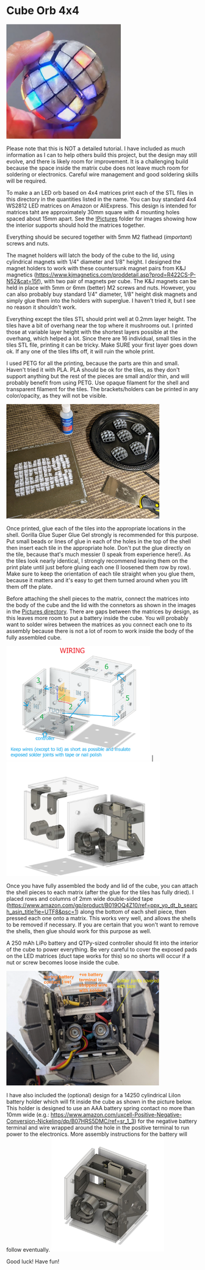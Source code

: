 # Cube Orb 4x4
<img src="https://github.com/geekmomprojects/CubeSphere/blob/main/Orb4x4/Pictures/Illuminated4x4.jpg" width="300">

Please note that this is NOT a detailed tutorial. I have included as much information as I can to help others build
this project, but the design may still evolve, and there is likely room for improvement. It is a challenging build
because the space inside the matrix cube does not leave much room for soldering or electronics. Careful wire
management and good soldering skills will be required.

To make a an LED orb based on 4x4 matrices print each of the STL files in this directory in the quantities listed in the name. You can buy standard 4x4 WS2812 LED matrices on Amazon or AliExpress. This design is intended for matrices taht are approximately 30mm square with 4 mounting holes spaced about 15mm apart. See the [!Pictures](/Pictures) folder for images showing how the interior supports should hold the matrices together.

Everything should be secured together with 5mm M2 flathead (*important*) screws and nuts.

The magnet holders will latch the body of the cube to the lid, using cylindrical magnets with 1/4" diameter and 1/8" height. I designed the magnet holders to work with these countersunk magnet pairs from K&J magnetics (https://www.kjmagnetics.com/proddetail.asp?prod=R422CS-P-N52&cat=15f), with two pair of magnets per cube. The K&J magnets can be held in place with 5mm or 6mm (better) M2 screws and nuts. However, you can also probably buy standard 1/4" diameter, 1/8" height disk magnets and simply glue them into the holders with superglue. I haven't tried it, but I see no reason it shouldn't work.

Everything except the tiles STL should print well at 0.2mm layer height. The tiles have a bit of overhang near the top where it mushrooms out. I printed those at variable layer height with the shortest layers possible at the overhang, which helped a lot. Since there are 16 individual, small tiles in the tiles STL file, printing it can be tricky. Make SURE your first layer goes down ok. If any one of the tiles lifts off, it will ruin the whole print.

I used PETG for all the printing, because the parts are thin and small. Haven't tried it with PLA. PLA should be ok for the tiles, as they don't support anything but the rest of the pieces are small and/or thin, and will probably benefit from using PETG. Use opaque filament for the shell and transparent filament for the tiles. The brackets/holders can be printed in any color/opacity, as they will not be visible.

<img src="https://github.com/geekmomprojects/CubeSphere/blob/main/Orb4x4/Pictures/GluingTiles4x4.jpg" height = 300>

Once printed, glue each of the tiles into the appropriate locations in the shell. Gorilla Glue Super Glue Gel strongly is recommended for this purpose. Put small beads or lines of glue in each of the holes in the top of the shell then insert each tile in the appropriate hole. Don't put the glue directly on the tile, because that's much messier (I speak from experience here!). As the tiles look nearly identical, I strongly recommend leaving them on the print plate until just before gluing each one (I loosened them row by row). Make sure to keep the orientation of each tile straight when you glue them, because it matters and it's easy to get them turned around when you lift them off the plate.

Before attaching the shell pieces to the matrix, connect the matrices into the body of the cube and the lid with the connetors as shown in the images in the [Pictures directory](./Pictures/). There are gaps between the matrices by design, as this leaves more room to put a battery inside the cube. You will probably want to solder wires between the matrices as you connect each one to its assembly because there is not a lot of room to work inside the body of the fully assembled cube.

<img src="https://github.com/geekmomprojects/CubeSphere/blob/main/Orb4x4/Pictures/Wiring.png" height=300> | <img src="https://github.com/geekmomprojects/CubeSphere/blob/main/Orb4x4/Pictures/CubeBodyAndLid.JPG" height=300>

Once you have fully assembled the body and lid of the cube, you can attach the shell pieces to each matrix (after the glue for the tiles has fully dried). I placed rows and columns of 2mm wide double-sided tape (https://www.amazon.com/gp/product/B019OQ4Z10/ref=ppx_yo_dt_b_search_asin_title?ie=UTF8&psc=1) along the bottom of each shell piece, then pressed each one onto a matrix. This works very well, and allows the shells to be removed if necessary. If you are certain that you won't want to remove the shells, then glue should work for this purpose as well. 

A 250 mAh LiPo battery and QTPy-sized controller should fit into the interior of the cube to power everything. Be very careful to cover the exposed pads on the LED matrices (duct tape works for this) so no shorts will occur if a nut or screw becomes loose inside the cube.

<img src="https://github.com/geekmomprojects/CubeSphere/blob/main/Orb4x4/Pictures/Interior4x4.jpg" height=300>

I have also included the (optional) design for a 14250 cylindrical LiIon battery holder which will fit inside the cube as shown in the picture below. This holder is designed to use an AAA battery spring contact no more than 10mm wide (e.g.: https://www.amazon.com/uxcell-Positive-Negative-Conversion-Nickeling/dp/B07HRS5DMC/ref=sr_1_3) for the negative battery terminal and wire wrapped around the hole in the positive terminal to run power to the electronics. More assembly instructions for the battery will follow eventually.
<img src="https://github.com/geekmomprojects/CubeSphere/blob/main/Orb4x4/Pictures/CubeBodyWithBatteryHolder.JPG" height = 300>

Good luck! Have fun!
